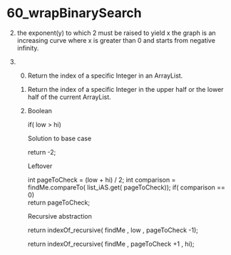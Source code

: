 # 60_wrapBinarySearch

2. the exponent(y) to which 2 must be raised to yield x
   the graph is an increasing curve where x is greater than 0 and starts from negative infinity.
   
3. 0. Return the index of a specific Integer in an ArrayList.
   1. Return the index of a specific Integer in the upper half or the lower half of the current ArrayList.
   2. Boolean 
   
      if( low > hi)
      
      Solution to base case 
      
      return -2;
      
      Leftover
      
      int pageToCheck = (low + hi) / 2;
            int comparison =
              findMe.compareTo( list_iAS.get( pageToCheck));
            if( comparison == 0)   
                return pageToCheck; 
                
      Recursive abstraction
      
      return indexOf_recursive( findMe
                                             , low
                                             , pageToCheck -1);
                                             
      return indexOf_recursive( findMe
                                            , pageToCheck +1
                                            , hi);